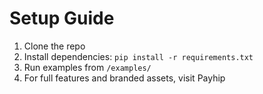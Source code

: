 # Setup Guide

1. Clone the repo
2. Install dependencies: `pip install -r requirements.txt`
3. Run examples from `/examples/`
4. For full features and branded assets, visit Payhip